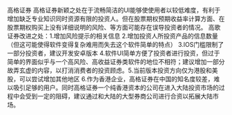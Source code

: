 高格证券
高格证券新颖之处在于流畅简洁的UI能够使使用者以较低难度，有利于增加缺乏专业知识同时资源有限的投资人。但在股票期权预期收益率计算方面、在股票期权购买上没有详细说明的风险、等方面可能存在误导投资者的情况。
高歌证券改进之处：1.增加风险提示的相关信息  2.增加投资人所投资产品的信息数量（但这可能使得软件变得复杂难用而失去这个软件简单的特点） 3.IOS门槛限制了一部分投资者，建议开发安卓版本  4.软件UI简单方便了投资者进行投资，但过于简单的界面似乎与一个高风险、高收益证券类软件的地位不相符；建议增加一部分故弄玄虚的内容，以打消消费者的投资顾虑。5.当前版本投资方向仅为港股和美股，可以尝试增加其他地区  6.作为香港企业，高格证券在中国的知名度较差，难以吸引足够的用户。同时高格证券一个纯香港资本的公司在进入大陆投资市场的过程中会受到一定的阻碍，建议通过和大陆的大型券商公司进行合资以拓展大陆市场。

